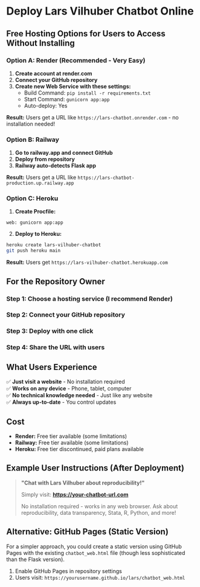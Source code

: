# Deploy Lars Vilhuber Chatbot Online

## Free Hosting Options for Users to Access Without Installing

### Option A: Render (Recommended - Very Easy)

1. **Create account at render.com**
2. **Connect your GitHub repository**
3. **Create new Web Service with these settings:**
   - Build Command: `pip install -r requirements.txt`
   - Start Command: `gunicorn app:app`
   - Auto-deploy: Yes

**Result:** Users get a URL like `https://lars-chatbot.onrender.com` - no installation needed!

### Option B: Railway

1. **Go to railway.app and connect GitHub**
2. **Deploy from repository**
3. **Railway auto-detects Flask app**

**Result:** Users get a URL like `https://lars-chatbot-production.up.railway.app`

### Option C: Heroku

1. **Create Procfile:**
```
web: gunicorn app:app
```

2. **Deploy to Heroku:**
```bash
heroku create lars-vilhuber-chatbot
git push heroku main
```

**Result:** Users get `https://lars-vilhuber-chatbot.herokuapp.com`

## For the Repository Owner

### Step 1: Choose a hosting service (I recommend Render)
### Step 2: Connect your GitHub repository
### Step 3: Deploy with one click
### Step 4: Share the URL with users

## What Users Experience

✅ **Just visit a website** - No installation required  
✅ **Works on any device** - Phone, tablet, computer  
✅ **No technical knowledge needed** - Just like any website  
✅ **Always up-to-date** - You control updates  

## Cost
- **Render:** Free tier available (some limitations)
- **Railway:** Free tier available (some limitations) 
- **Heroku:** Free tier discontinued, paid plans available

## Example User Instructions (After Deployment)

> **"Chat with Lars Vilhuber about reproducibility!"**
> 
> Simply visit: **https://your-chatbot-url.com**
> 
> No installation required - works in any web browser.
> Ask about reproducibility, data transparency, Stata, R, Python, and more!

## Alternative: GitHub Pages (Static Version)

For a simpler approach, you could create a static version using GitHub Pages with the existing `chatbot_web.html` file (though less sophisticated than the Flask version).

1. Enable GitHub Pages in repository settings
2. Users visit: `https://yourusername.github.io/lars/chatbot_web.html`